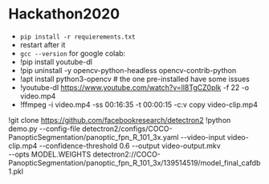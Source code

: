 # Hackathon2020

- `pip install -r requierements.txt`
- restart after it
- `gcc --version`
for google colab:
- !pip install youtube-dl
- !pip uninstall -y opencv-python-headless opencv-contrib-python
- !apt install python3-opencv  # the one pre-installed have some issues
- !youtube-dl https://www.youtube.com/watch?v=ll8TgCZ0plk -f 22 -o video.mp4
- !ffmpeg -i video.mp4 -ss 00:16:35 -t 00:00:15 -c:v copy video-clip.mp4

!git clone https://github.com/facebookresearch/detectron2
!python demo.py --config-file detectron2/configs/COCO-PanopticSegmentation/panoptic_fpn_R_101_3x.yaml --video-input video-clip.mp4 --confidence-threshold 0.6 --output video-output.mkv \
  --opts MODEL.WEIGHTS detectron2://COCO-PanopticSegmentation/panoptic_fpn_R_101_3x/139514519/model_final_cafdb1.pkl